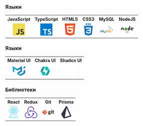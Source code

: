 ### Языки 
<table>
    <tr>
        <th>JavaScript</th>
        <th>TypeScript</th>
        <th>HTML5</th>
        <th>CSS3</th>
        <th>MySQL</th>
        <th>NodeJS</th>
    </tr>
    <tr>
        <td align="center">
            <img src="https://raw.githubusercontent.com/devicons/devicon/refs/heads/master/icons/javascript/javascript-original.svg" title="JavaScript" alt="JavaScript" width="40" height="40"/>
        </td>
        <td align="center">
            <img src="https://raw.githubusercontent.com/devicons/devicon/refs/heads/master/icons/typescript/typescript-original.svg" title="TypeScript" alt="TypeScript" width="40" height="40"/>
        </td>
        <td align="center">
            <img src="https://raw.githubusercontent.com/devicons/devicon/refs/heads/master/icons/html5/html5-original.svg" title="HTML5" alt="HTML" width="40" height="40"/>
        </td>
        <td align="center">
            <img src="https://raw.githubusercontent.com/devicons/devicon/refs/heads/master/icons/css3/css3-plain-wordmark.svg" title="CSS3" alt="CSS" width="40" height="40"/>
        </td>
        <td align="center">
            <img src="https://raw.githubusercontent.com/devicons/devicon/refs/heads/master/icons/mysql/mysql-original-wordmark.svg" title="MySQL" alt="MySQL" width="40" height="40"/>
        </td>
        <td align="center">
            <img src="https://raw.githubusercontent.com/devicons/devicon/refs/heads/master/icons/nodejs/nodejs-original-wordmark.svg" title="NodeJS" alt="NodeJS" width="40" height="40"/>
        </td>
    </tr>
</table>

### Языки 
<table>
    <tr>
        <th>Material UI</th>
        <th>Chakra UI</th>
        <th>Shadcn UI</th>
    </tr>
    <tr>
        <td align="center">
            <img src="https://raw.githubusercontent.com/devicons/devicon/refs/heads/master/icons/materialui/materialui-original.svg" title="Material UI" alt="Material UI" width="40" height="40"/>
        </td>
        <td align="center">
            <img src="https://raw.githubusercontent.com/TheOnlyFastCoder2/TheOnlyFastCoder2/refs/heads/main/assets/svg/chakra.svg" title="Chakra UI" alt="Chakra UI" width="40" height="40"/>
        </td>
        <td align="center">
            <img src="https://raw.githubusercontent.com/TheOnlyFastCoder2/TheOnlyFastCoder2/refs/heads/main/assets/svg/sahdcn.svg" title="Shadcn UI" alt="Shadcn UI" width="40" height="40"/>
        </td>
    </tr>
</table>

### Библиотеки
<table>
    <tr>
        <th>React</th>
        <th>Redux</th>
        <th>Git</th>
        <th>Prisma</th>
    </tr>
    <tr>
        <td align="center">
          <img src="https://raw.githubusercontent.com/devicons/devicon/refs/heads/master/icons/react/react-original-wordmark.svg" title="React" alt="React" width="40" height="40"/>
        </td>
        <td align="center">
            <img src="https://raw.githubusercontent.com/devicons/devicon/refs/heads/master/icons/redux/redux-original.svg" title="Redux" alt="Redux" width="40" height="40"/>
        </td>
        <td align="center">
            <img src="https://raw.githubusercontent.com/devicons/devicon/refs/heads/master/icons/git/git-original-wordmark.svg" title="Git" alt="Git" width="40" height="40"/>
        </td>
        <td align="center">
            <img src="https://raw.githubusercontent.com/devicons/devicon/refs/heads/master/icons/prisma/prisma-original.svg" title="Prisma" alt="Prisma" width="40" height="40"/>
        </td>
    </tr>
</table>
